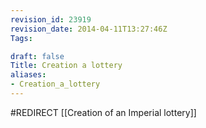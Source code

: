 ```yaml
---
revision_id: 23919
revision_date: 2014-04-11T13:27:46Z
Tags:

draft: false
Title: Creation a lottery
aliases:
- Creation_a_lottery
---
```

#REDIRECT [[Creation of an Imperial lottery]]
